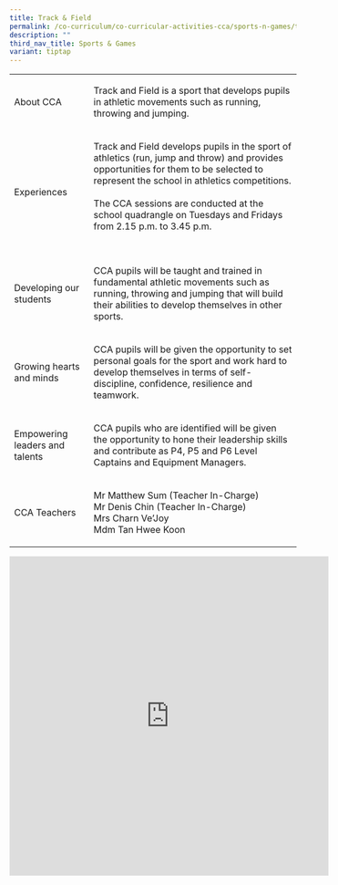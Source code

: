 ```yaml
---
title: Track & Field
permalink: /co-curriculum/co-curricular-activities-cca/sports-n-games/track-n-field/
description: ""
third_nav_title: Sports & Games
variant: tiptap
---
```

<table style="minWidth: 50px">
<colgroup>
<col>
<col>
</colgroup>
<tbody>
<tr>
<td rowspan="1" colspan="1">
<p>About CCA</p>
<p></p>
</td>
<td rowspan="1" colspan="1">
<p>Track and Field is a sport that develops pupils in athletic movements
such as running, throwing and jumping.</p>
</td>
</tr>
<tr>
<td rowspan="1" colspan="1">
<p>Experiences</p>
</td>
<td rowspan="1" colspan="1">
<p>Track and Field develops pupils in the sport of athletics (run, jump and
throw) and provides opportunities for them to be selected to represent
the school in athletics competitions.
<br>
<br>The CCA sessions are conducted at the school quadrangle on Tuesdays and
Fridays from 2.15 p.m. to 3.45 p.m.
<br>
<br>
</p>
</td>
</tr>
<tr>
<td rowspan="1" colspan="1">
<p>Developing our students</p>
</td>
<td rowspan="1" colspan="1">
<p>CCA pupils will be taught and trained in fundamental athletic movements
such as running, throwing and jumping that will build their abilities to
develop themselves in other sports.</p>
</td>
</tr>
<tr>
<td rowspan="1" colspan="1">
<p>Growing hearts and minds</p>
</td>
<td rowspan="1" colspan="1">
<p>CCA pupils will be given the opportunity to set personal goals for the
sport and work hard to develop themselves in terms of self-discipline,
confidence, resilience and teamwork.
<br>
</p>
</td>
</tr>
<tr>
<td rowspan="1" colspan="1">
<p>Empowering leaders and talents</p>
</td>
<td rowspan="1" colspan="1">
<p>CCA pupils who are identified will be given the opportunity to hone their
leadership skills and contribute as P4, P5 and P6 Level Captains and Equipment
Managers.
<br>
</p>
</td>
</tr>
<tr>
<td rowspan="1" colspan="1">
<p>CCA Teachers</p>
</td>
<td rowspan="1" colspan="1">
<p>Mr Matthew Sum (Teacher In-Charge)
<br>Mr Denis Chin (Teacher In-Charge)
<br>Mrs Charn Ve’Joy
<br>Mdm Tan Hwee Koon</p>
</td>
</tr>
</tbody>
</table>
<div class="iframe-wrapper">
<iframe height="560" width="560" allowfullscreen="true" frameborder="0" src="https://docs.google.com/presentation/d/e/2PACX-1vQyt6zJT2razXWEaKxgzXwqgU9suMm6-jl4gjFOwFp0nO24cJsc3LxMn4fbbugYsB5Ap8bo_EDDSJOf/embed?start=true&amp;loop=true&amp;delayms=3000"></iframe>
</div>
<p></p>
